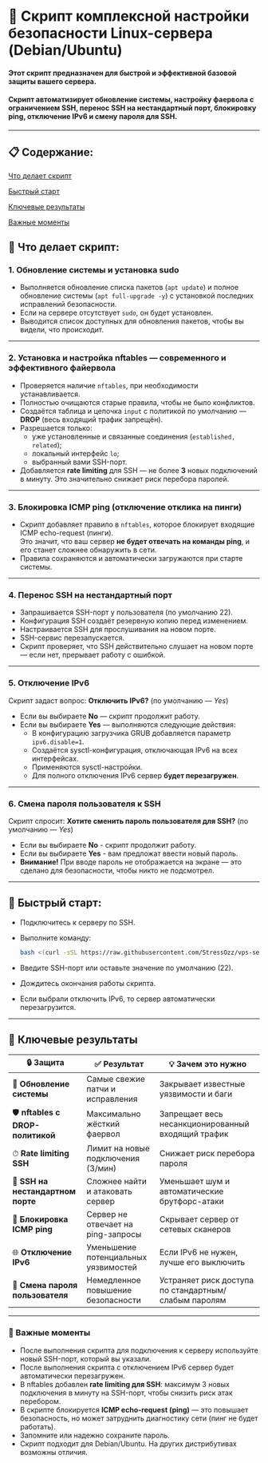 # 🔐 Скрипт комплексной настройки безопасности Linux-сервера (Debian/Ubuntu)

#### Этот скрипт предназначен для быстрой и эффективной базовой защиты вашего сервера.
#### Скрипт автоматизирует обновление системы, настройку фаервола с ограничением SSH, перенос SSH на нестандартный порт, блокировку ping, отключение IPv6 и смену пароля для SSH.

---
## 📋 Содержание:
[Что делает скрипт](#-Что-делает-скрипт)

[Быстрый старт](#-Быстрый-старт)

[Ключевые результаты](#-Ключевые-результаты)

[Важные моменты](#-Важные-моменты)

## 📌 Что делает скрипт:
### 1. Обновление системы и установка sudo
- Выполняется обновление списка пакетов (`apt update`) и полное обновление системы (`apt full-upgrade -y`) с установкой последних исправлений безопасности.
- Если на сервере отсутствует `sudo`, он будет установлен.
- Выводится список доступных для обновления пакетов, чтобы вы видели, что происходит.

---

### 2. Установка и настройка nftables — современного и эффективного файервола
- Проверяется наличие `nftables`, при необходимости устанавливается.
- Полностью очищаются старые правила, чтобы не было конфликтов.
- Создаётся таблица и цепочка `input` с политикой по умолчанию — **DROP** (весь входящий трафик запрещён).
- Разрешается только:
  - уже установленные и связанные соединения (`established, related`);
  - локальный интерфейс `lo`;
  - выбранный вами SSH-порт.
- Добавляется **rate limiting** для SSH — не более **3** новых подключений в минуту. Это значительно снижает риск перебора паролей.

---

### 3. Блокировка ICMP ping (отключение отклика на пинги)

- Скрипт добавляет правило в `nftables`, которое блокирует входящие ICMP echo-request (пинги).  
  Это значит, что ваш сервер **не будет отвечать на команды ping**, и его станет сложнее обнаружить в сети.
- Правила сохраняются и автоматически загружаются при старте системы.

---

### 4. Перенос SSH на нестандартный порт
- Запрашивается SSH-порт у пользователя (по умолчанию 22).
- Конфигурация SSH создаёт резервную копию перед изменением.
- Настраивается SSH для прослушивания на новом порте.
- SSH-сервис перезапускается.
- Скрипт проверяет, что SSH действительно слушает на новом порте — если нет, прерывает работу с ошибкой.

---

### 5. Отключение IPv6 
Cкрипт задаст вопрос: **Отключить IPv6?** (по умолчанию — *Yes*)
- Если вы выбираете **No** — скрипт продолжит работу. 
- Если вы выбираете **Yes** — выполняются следующие действия:
  - В конфигурацию загрузчика GRUB добавляется параметр `ipv6.disable=1`.  
  - Создаётся sysctl-конфигурация, отключающая IPv6 на всех интерфейсах.  
  - Применяются sysctl-настройки.  
  - Для полного отключения IPv6 сервер **будет перезагружен**.

---

### 6. Смена пароля пользователя к SSH
Cкрипт спросит: **Хотите сменить пароль пользователя для SSH?** (по умолчанию — *Yes*)
- Если вы выбираете **No** - скрипт продолжит работу.
- Если вы выбираете **Yes** - вам предложат ввести новый пароль.
- **Внимание!** При вводе пароль не отображается на экране — это сделано для безопасности, чтобы никто не подсмотрел.

---

## 🚀 Быстрый старт:
- Подключитесь к серверу по SSH.

- Выполните команду:

   ```bash
   bash <(curl -sSL https://raw.githubusercontent.com/StressOzz/vps-setup/main/vps-settings.sh)

- Введите SSH-порт или оставьте значение по умолчанию (22).

- Дождитесь окончания работы скрипта.

- Если выбрали отключить IPv6, то сервер автоматически перезагрузится.

---

## 🎯 Ключевые результаты

| 🔒 Защита                | ✅ Результат                          | 💡 Зачем это нужно                              |
|-------------------------|------------------------------------|------------------------------------------------|
| 🔄 **Обновление системы** | Самые свежие патчи и исправления    | Закрывает известные уязвимости и баги           |
| 🛡️ **nftables с DROP-политикой** | Максимально жёсткий фаервол          | Запрещает весь несанкционированный входящий трафик |
| ⏱ **Rate limiting SSH** | Лимит на новые подключения (3/мин) | Снижает риск перебора пароля                    |
| 🔐 **SSH на нестандартном порте** | Сложнее найти и атаковать сервер      | Уменьшает шум и автоматические брутфорс-атаки  |
| 🚫 **Блокировка ICMP ping** | Сервер не отвечает на ping-запросы   | Скрывает сервер от сетевых сканеров             |
| 🌐 **Отключение IPv6**  | Уменьшение потенциальных уязвимостей | Если IPv6 не нужен, лучше его выключить          |
| 🔑 **Смена пароля пользователя**  | Немедленное повышение безопасности | Устраняет риск доступа по стандартным/слабым паролям|
---

### 📌 Важные моменты

- После выполнения скрипта для подключения к серверу используйте новый SSH-порт, который вы указали.  
- После выполнения скрипта с отключением IPv6 сервер будет автоматически перезагружен.  
- В nftables добавлен **rate limiting для SSH**: максимум 3 новых подключения в минуту на SSH-порт, чтобы снизить риск атак перебором.  
- В скрипте блокируется **ICMP echo-request (ping)** — это повышает безопасность, но может затруднить диагностику сети (пинг не будет работать).
- Запомните или надежно сохраните пароль.
- Скрипт подходит для Debian/Ubuntu. На других дистрибутивах возможны отличия.
